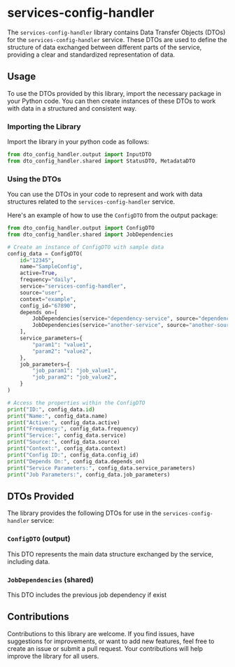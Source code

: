 # services-config-handler

The `services-config-handler` library contains Data Transfer Objects (DTOs) for the `services-config-handler` service. These DTOs are used to define the structure of data exchanged between different parts of the service, providing a clear and standardized representation of data.

## Usage

To use the DTOs provided by this library, import the necessary package in your Python code. You can then create instances of these DTOs to work with data in a structured and consistent way.

### Importing the Library

Import the library in your python code as follows:

```python
from dto_config_handler.output import InputDTO
from dto_config_handler.shared import StatusDTO, MetadataDTO
```

### Using the DTOs

You can use the DTOs in your code to represent and work with data structures related to the `services-config-handler` service.

Here's an example of how to use the `ConfigDTO` from the output package:

```python
from dto_config_handler.output import ConfigDTO
from dto_config_handler.shared import JobDependencies

# Create an instance of ConfigDTO with sample data
config_data = ConfigDTO(
    id="12345",
    name="SampleConfig",
    active=True,
    frequency="daily",
    service="services-config-handler",
    source="user",
    context="example",
    config_id="67890",
    depends_on=[
        JobDependencies(service="dependency-service", source="dependency-source"),
        JobDependencies(service="another-service", source="another-source"),
    ],
    service_parameters={
        "param1": "value1",
        "param2": "value2",
    },
    job_parameters={
        "job_param1": "job_value1",
        "job_param2": "job_value2",
    }
)

# Access the properties within the ConfigDTO
print("ID:", config_data.id)
print("Name:", config_data.name)
print("Active:", config_data.active)
print("Frequency:", config_data.frequency)
print("Service:", config_data.service)
print("Source:", config_data.source)
print("Context:", config_data.context)
print("Config ID:", config_data.config_id)
print("Depends On:", config_data.depends_on)
print("Service Parameters:", config_data.service_parameters)
print("Job Parameters:", config_data.job_parameters)
```

## DTOs Provided

The library provides the following DTOs for use in the `services-config-handler` service:

### `ConfigDTO` (output)

This DTO represents the main data structure exchanged by the service, including data.

### `JobDependencies` (shared)

This DTO includes the previous job dependency if exist

## Contributions

Contributions to this library are welcome. If you find issues, have suggestions for improvements, or want to add new features, feel free to create an issue or submit a pull request. Your contributions will help improve the library for all users.
